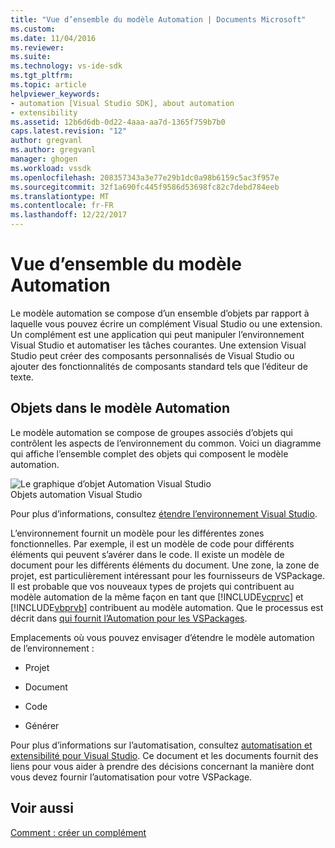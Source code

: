 ```yaml
---
title: "Vue d’ensemble du modèle Automation | Documents Microsoft"
ms.custom: 
ms.date: 11/04/2016
ms.reviewer: 
ms.suite: 
ms.technology: vs-ide-sdk
ms.tgt_pltfrm: 
ms.topic: article
helpviewer_keywords:
- automation [Visual Studio SDK], about automation
- extensibility
ms.assetid: 12b6d6db-0d22-4aaa-aa7d-1365f759b7b0
caps.latest.revision: "12"
author: gregvanl
ms.author: gregvanl
manager: ghogen
ms.workload: vssdk
ms.openlocfilehash: 208357343a3e77e29b1dc0a98b6159c5ac3f957e
ms.sourcegitcommit: 32f1a690fc445f9586d53698fc82c7debd784eeb
ms.translationtype: MT
ms.contentlocale: fr-FR
ms.lasthandoff: 12/22/2017
---
```

# <a name="automation-model-overview"></a>Vue d’ensemble du modèle Automation
Le modèle automation se compose d’un ensemble d’objets par rapport à laquelle vous pouvez écrire un complément Visual Studio ou une extension. Un complément est une application qui peut manipuler l’environnement Visual Studio et automatiser les tâches courantes. Une extension Visual Studio peut créer des composants personnalisés de Visual Studio ou ajouter des fonctionnalités de composants standard tels que l’éditeur de texte.  
  
## <a name="objects-in-the-automation-model"></a>Objets dans le modèle Automation  
 Le modèle automation se compose de groupes associés d’objets qui contrôlent les aspects de l’environnement du common. Voici un diagramme qui affiche l’ensemble complet des objets qui composent le modèle automation.  
  
 ![Le graphique d’objet Automation Visual Studio](../../extensibility/internals/media/vsvisualstudioautomationobjectchart.gif "vsVisualStudioAutomationObjectChart")  
Objets automation Visual Studio  
  
 Pour plus d’informations, consultez [étendre l’environnement Visual Studio](http://msdn.microsoft.com/Library/4173a963-7ac7-4966-9bb7-e28a9d9f6792).  
  
 L’environnement fournit un modèle pour les différentes zones fonctionnelles. Par exemple, il est un modèle de code pour différents éléments qui peuvent s’avérer dans le code. Il existe un modèle de document pour les différents éléments du document. Une zone, la zone de projet, est particulièrement intéressant pour les fournisseurs de VSPackage. Il est probable que vos nouveaux types de projets qui contribuent au modèle automation de la même façon en tant que [!INCLUDE[vcprvc](../../code-quality/includes/vcprvc_md.md)] et [!INCLUDE[vbprvb](../../code-quality/includes/vbprvb_md.md)] contribuent au modèle automation. Que le processus est décrit dans [qui fournit l’Automation pour les VSPackages](../../extensibility/internals/providing-automation-for-vspackages.md).  
  
 Emplacements où vous pouvez envisager d’étendre le modèle automation de l’environnement :  
  
-   Projet  
  
-   Document  
  
-   Code  
  
-   Générer  
  
 Pour plus d’informations sur l’automatisation, consultez [automatisation et extensibilité pour Visual Studio](http://msdn.microsoft.com/Library/f71a2253-3e68-4e5e-9a18-edbba816caf6). Ce document et les documents fournit des liens pour vous aider à prendre des décisions concernant la manière dont vous devez fournir l’automatisation pour votre VSPackage.  
  
## <a name="see-also"></a>Voir aussi  
 [Comment : créer un complément](http://msdn.microsoft.com/Library/50be56d2-e3a5-4cd2-8569-2a0666b268ce)